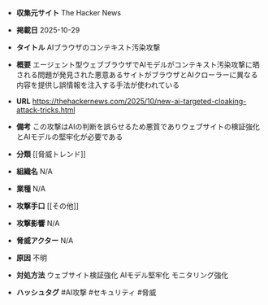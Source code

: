 - **収集元サイト**
The Hacker News

- **掲載日**
2025-10-29

- **タイトル**
AIブラウザのコンテキスト汚染攻撃

- **概要**
エージェント型ウェブブラウザでAIモデルがコンテキスト汚染攻撃に晒される問題が発見された悪意あるサイトがブラウザとAIクローラーに異なる内容を提供し誤情報を注入する手法が使われている

- **URL**
https://thehackernews.com/2025/10/new-ai-targeted-cloaking-attack-tricks.html

- **備考**
この攻撃はAIの判断を誤らせるため悪質でありウェブサイトの検証強化とAIモデルの堅牢化が必要である

- **分類**
[[脅威トレンド]]

- **組織名**
N/A

- **業種**
N/A

- **攻撃手口**
[[その他]]

- **攻撃影響**
N/A

- **脅威アクター**
N/A

- **原因**
不明

- **対処方法**
ウェブサイト検証強化 AIモデル堅牢化 モニタリング強化

- **ハッシュタグ**
#AI攻撃 #セキュリティ #脅威
